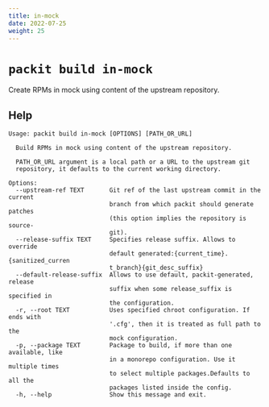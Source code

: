 ```yaml
---
title: in-mock
date: 2022-07-25
weight: 25
---
```


# `packit build in-mock`

Create RPMs in mock using content of the upstream repository.

## Help

    Usage: packit build in-mock [OPTIONS] [PATH_OR_URL]
    
      Build RPMs in mock using content of the upstream repository.
    
      PATH_OR_URL argument is a local path or a URL to the upstream git
      repository, it defaults to the current working directory.
    
    Options:
      --upstream-ref TEXT       Git ref of the last upstream commit in the current
                                branch from which packit should generate patches
                                (this option implies the repository is source-
                                git).
      --release-suffix TEXT     Specifies release suffix. Allows to override
                                default generated:{current_time}.{sanitized_curren
                                t_branch}{git_desc_suffix}
      --default-release-suffix  Allows to use default, packit-generated, release
                                suffix when some release_suffix is specified in
                                the configuration.
      -r, --root TEXT           Uses specified chroot configuration. If ends with
                                '.cfg', then it is treated as full path to the
                                mock configuration.
      -p, --package TEXT        Package to build, if more than one available, like
                                in a monorepo configuration. Use it multiple times
                                to select multiple packages.Defaults to all the
                                packages listed inside the config.
      -h, --help                Show this message and exit.
